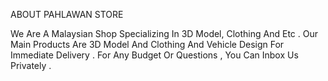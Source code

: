  ABOUT PAHLAWAN STORE 

 We Are A Malaysian Shop Specializing In 3D Model, Clothing And Etc .
 Our Main Products Are 3D Model And Clothing And Vehicle Design For Immediate Delivery .
 For Any Budget Or Questions , You Can Inbox Us Privately .
